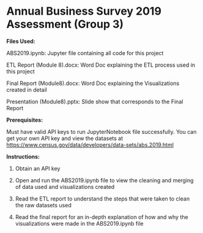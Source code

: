 # Annual Business Survey 2019 Assessment (Group 3)
**Files Used:**

ABS2019.ipynb: Jupyter file containing all code for this project

ETL Report (Module 8).docx: Word Doc explaining the ETL process used in this project

Final Report (Module8).docx: Word Doc explaining the Visualizations created in detail

Presentation (Module8).pptx: Slide show that corresponds to the Final Report

**Prerequisites:**

Must have valid API keys to run JupyterNotebook file successfully.
You can get your own API key and view the datasets at https://www.census.gov/data/developers/data-sets/abs.2019.html 

**Instructions:**

1. Obtain an API key

2. Open and run the ABS2019.ipynb file to view the cleaning and merging of data used and visualizations created

3. Read the ETL report to understand the steps that were taken to clean the raw datasets used

4. Read the final report for an in-depth explanation of how and why the visualizations were made in the ABS2019.ipynb file
